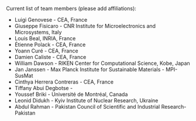 Current list of team members (please add affiliations): 

- Luigi Genovese - CEA, France
- Giuseppe Fisicaro - CNR Institute for Microelectronics and Microsystems, Italy
- Louis Beal, INRIA, France
- Étienne Polack - CEA, France
- Yoann Curé - CEA, France
- Damien Caliste - CEA, France
- William Dawson - RIKEN Center for Computational Science, Kobe, Japan
- Jan Janssen - Max Planck Institute for Sustainable Materials - MPI-SusMat
- Cinthya Herrera Contreras - CEA, France
- Tiffany Abui Degbotse - 
- Youssef Briki - Université de Montréal, Canada
- Leonid Didukh - Kyiv Institute of Nuclear Research, Ukraine
- Abdul Rahman - Pakistan Council of Scientific and Industrial Research- Pakistan 
